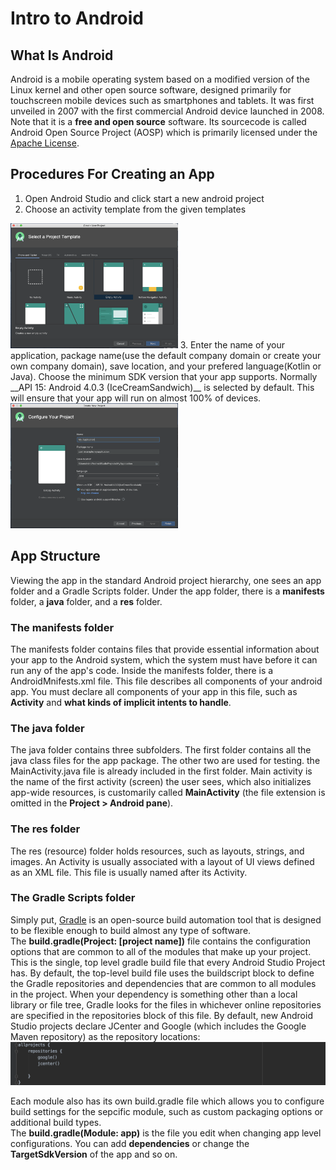 # Intro to Android

## What Is Android
Android is a mobile operating system based on a modified version of the Linux kernel and other open source software, designed primarily for touchscreen mobile devices such as smartphones and tablets. It was first unveiled in 2007 with the first commercial Android device launched in 2008. Note that it is a __free and open source__ software. Its sourcecode is called Android Open Source Project (AOSP) which is primarily licensed under the [Apache License](https://en.wikipedia.org/wiki/Apache_License).

## Procedures For Creating an App
1. Open Android Studio and click start a new android project
2. Choose an activity template from the given templates
<img src="./images/chooseActivity.png" height="200px">
3. Enter the name of your application, package name(use the default company domain or create your own company domain), save location, and your prefered language(Kotlin or Java). Choose the minimum SDK version that your app supports. Normally __API 15: Android 4.0.3 (IceCreamSandwich)__ is selected by default. This will ensure that your app will run on almost 100% of devices.
<img src="./images/configureProject.png" height="200px">

## App Structure
Viewing the app in the standard Android project hierarchy, one sees an app folder and a Gradle Scripts folder. Under the app folder, there is a __manifests__ folder, a __java__ folder, and a __res__ folder. 

### The manifests folder
The manifests folder contains files that provide essential information about your app to the Android system, which the system must have before it can run any of the app's code. Inside the manifests folder, there is a AndroidMnifests.xml file. This file describes all components of your android app. You must declare all components of your app in this file, such as __Activity__ and __what kinds of implicit intents to handle__. 

### The java folder
The java folder contains three subfolders. The first folder contains all the java class files for the app package. The other two are used for testing. the MainActivity.java file is already included in the first folder. Main activity is the name of the first activity (screen) the user sees, which also initializes app-wide resources, is customarily called __MainActivity__ (the file extension is omitted in the __Project > Android pane__).

### The res folder
The res (resource) folder holds resources, such as layouts, strings, and images. An Activity is usually associated with a layout of UI views defined as an XML file. This file is usually named after its Activity.

### The Gradle Scripts folder
Simply put, [Gradle](https://docs.gradle.org/current/userguide/what_is_gradle.html) is an open-source build automation tool that is designed to be flexible enough to build almost any type of software.  
The __build.gradle(Project: [project name])__ file contains the configuration options that are common to all of the modules that make up your project. This is the single, top level gradle build file that every Android Studio Project has. By default, the top-level build file uses the buildscript block to define the Gradle repositories and dependencies that are common to all modules in the project. When your dependency is something other than a local library or file tree, Gradle looks for the files in whichever online repositories are specified in the repositories block of this file. By default, new Android Studio projects declare JCenter and Google (which includes the Google Maven repository) as the repository locations:
![gradleBuildScript](./images/gradleBuildScript.png)

Each module also has its own build.gradle file which allows you to configure build settings for the sepcific module, such as custom packaging options or additional build types.  
The __build.gradle(Module: app)__ is the file you edit when changing app level configurations. You can add __dependencies__ or change the __TargetSdkVersion__ of the app and so on.

